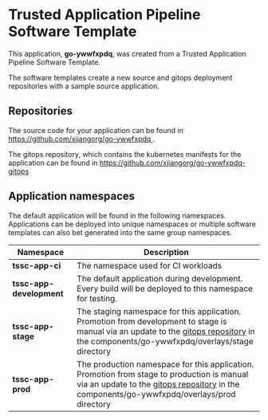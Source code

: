# Trusted Application Pipeline Software Template

This application, **go-ywwfxpdq**, was created from a Trusted Application Pipeline Software Template.

The software templates create a new source and gitops deployment repositories with a sample source application. 

## Repositories

The source code for your application can be found in [https://github.com/xjiangorg/go-ywwfxpdq ](https://github.com/xjiangorg/go-ywwfxpdq ).
 
The gitops repository, which contains the kubernetes manifests for the application can be found in 
[https://github.com/xjiangorg/go-ywwfxpdq-gitops ](https://github.com/xjiangorg/go-ywwfxpdq-gitops ) 

## Application namespaces 

The default application will be found in the following namespaces. Applications can be deployed into unique namespaces or multiple software templates can also bet generated into the same group namespaces.  

|  Namespace   |  Description   |  
| -------- | -------- |
| **tssc-app-ci** | The namespace used for CI workloads |
| **tssc-app-development** | The default application during development. Every build will be deployed to this namespace for testing. |
| **tssc-app-stage** | The staging namespace for this application. Promotion from development to stage is manual via an update to the [gitops repository](https://github.com/xjiangorg/go-ywwfxpdq-gitops ) in the components/go-ywwfxpdq/overlays/stage directory |
| **tssc-app-prod** | The production namespace for this application. Promotion from stage to production is manual via an update to the [gitops repository](https://github.com/xjiangorg/go-ywwfxpdq-gitops ) in the components/go-ywwfxpdq/overlays/prod directory |